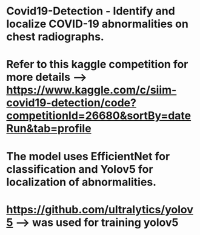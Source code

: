 # Covid19-Detection - Identify and localize COVID-19 abnormalities on chest radiographs.
# Refer to this kaggle competition for more details --> https://www.kaggle.com/c/siim-covid19-detection/code?competitionId=26680&sortBy=dateRun&tab=profile
# The model uses EfficientNet for classification and Yolov5 for localization of abnormalities.

# https://github.com/ultralytics/yolov5 --> was used for training yolov5
